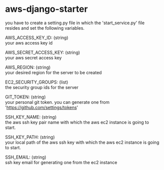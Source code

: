 # aws-django-starter

you have to create a setting.py file in which the 'start_service.py' file resides and set the following variables.  
  
AWS_ACCESS_KEY_ID: (string)  
  your aws access key id

AWS_SECRET_ACCESS_KEY: (string)  
  your aws secret access key

AWS_REGION: (string)  
  your desired region for the server to be created

EC2_SECURITY_GROUPS: (list)   
  the security group ids for the server

GIT_TOKEN: (string)  
  your personal git token. you can generate one from 'https://github.com/settings/tokens'

SSH_KEY_NAME: (string)  
  the aws ssh key pair name with which the aws ec2 instance is going to start.

SSH_KEY_PATH: (string)  
  your local path of the aws ssh key with which the aws ec2 instance is going to start.

SSH_EMAIL: (string)  
  ssh key email for generating one from the ec2 instance
